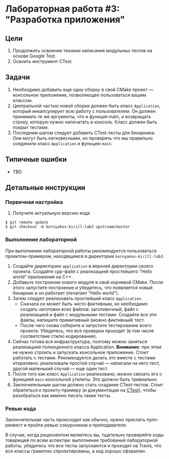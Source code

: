 # Лабораторная работа #3: "Разработка приложения"

## Цели

  1. Продолжить освоение техники написания модульных тестов на основе Google
     Test.
  1. Освоить инструмент CTest.

## Задачи

  1. Необходимо добавить еще одну сборку в свой CMake проект — консольное
     приложение, позволяющее пользоваться вашим классом.
  2. Центральной частью новой сборки должен быть класс `Application`, который
     инкапсулирует всю работу с пользователем. Он должен принимать те же
     аргументы, что и функция main, и возвращать строку, которую нужно
     напечатать в консоль. Класс должен быть покрыт тестами.
  3. Последним шагом следует добавить CTest-тесты для бинарника. Они могут быть
     легковесными, но проверять что мы правильно соединили класс `Application` и
     функцию `main`.

## Типичные ошибки

  - TBD

## Детальные инструкции

### Первичная настройка

  1. Получите актуальную версию кода

    $ git remote update
    $ git checkout -b kornyakov-kirill-lab3 upstream/master

### Выполнение лабораторной

При выполнении лабораторной работы рекомендуется пользоваться проектом-примером,
находящимся в директории `kornyakov-kirill-lab3`.

  1. Создайте директорию `application` в верхней директории своего проекта.
     Создайте cpp-файл с реализацией простейшего "Hello world" приложения на
     С++.
  1. Добавьте построение нового модуля в свой корневой CMake. После этого
     запустите построение и убедитесь, что появляется новый бинарник и он
     работает (печатает "Hello world").
  1. Затем следует реализовать простейший класс `Application`.
     - Сначала он может быть чисто фиктивным, но необходимо создать заготовки
       всех файлов: заголовочный, файл с реализацией и файл с модульными
       тестами. Создайте все эти файлы, напишите примитивный (можно фиктивный)
       тест.
     - После чего снова соберите и запустите тестирование всего проекта.
       Убедитесь, что все проверки проходят (в том числе соответствие стилю
       кодирования).
  1. Сейчас готова вся инфраструктура, поэтому можно заняться реализацией
     полноценного класса Application. __Внимание__: при этом не нужно строить и
     запускать консольное приложение. Стоит работать с тестами. Рекомендуется
     делать это вместе с тестами итеративно: реализовали простой случай —
     написали на него тест, другой маленький случай — еще один тест.
  1. После того как класс `Application` реализовано, можно связать его с
     функцией `main` консольной утилиты. Это должно быть тривиально.
  1. Заключительным шагом должно стать создание CTest-тестов. Стоит обратиться к
     проекту-примеру (и документации на [CTest][ctest]), чтобы разобраться как
     именно писать такие тесты.

### Ревью кода

Заключительная часть происходит как обычно, нужно прислать пулл-реквест и пройти
ревью сокурсников и преподавателя.

В случае, когда рецензентом являетесь вы, тщательно проверяйте коды товарищей по
всем аспектам: выполнение требований лабораторной работы, убедитесь что все
тесты запускаются и проходят на Travis, что все классы грамотно спроектированы,
а код хорошо оформлен.

<!-- LINKS -->

[ctest]: http://www.vtk.org/Wiki/CMake/Testing_With_CTest
